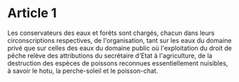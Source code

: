 # Article 1

Les conservateurs des eaux et forêts sont chargés, chacun dans leurs circonscriptions respectives, de l'organisation, tant sur les eaux du domaine privé que sur celles des eaux du domaine public où l'exploitation du droit de pêche relève des attributions du secrétaire d'Etat à l'agriculture, de la destruction des espèces de poissons reconnues essentiellement nuisibles, à savoir le hotu, la perche-soleil et le poisson-chat.
